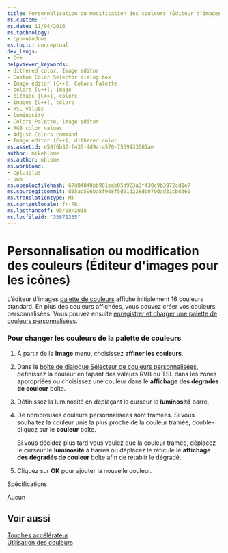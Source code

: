 ```yaml
---
title: Personnalisation ou modification des couleurs (Éditeur d’images pour les icônes) | Documents Microsoft
ms.custom: ''
ms.date: 11/04/2016
ms.technology:
- cpp-windows
ms.topic: conceptual
dev_langs:
- C++
helpviewer_keywords:
- dithered color, Image editor
- Custom Color Selector dialog box
- Image editor [C++], Colors Palette
- colors [C++], image
- bitmaps [C++], colors
- images [C++], colors
- HSL values
- luminosity
- Colors Palette, Image editor
- RGB color values
- Adjust Colors command
- Image editor [C++], dithered color
ms.assetid: e58f6b32-f435-4d9a-a570-7569433661ae
author: mikeblome
ms.author: mblome
ms.workload:
- cplusplus
- uwp
ms.openlocfilehash: 67d84840bb981eab05d923a3f430c9b3972cd1e7
ms.sourcegitcommit: d55ac596ba8f908f5d91d228dc070dad31cb8360
ms.translationtype: MT
ms.contentlocale: fr-FR
ms.lasthandoff: 05/08/2018
ms.locfileid: "33871235"
---
```

# <a name="customizing-or-changing-colors-image-editor-for-icons"></a>Personnalisation ou modification des couleurs (Éditeur d'images pour les icônes)
L’éditeur d’images [palette de couleurs](../windows/colors-window-image-editor-for-icons.md) affiche initialement 16 couleurs standard. En plus des couleurs affichées, vous pouvez créer vos couleurs personnalisées. Vous pouvez ensuite [enregistrer et charger une palette de couleurs personnalisées](../windows/saving-and-loading-different-color-palettes-image-editor-for-icons.md).  
  
### <a name="to-change-colors-on-the-colors-palette"></a>Pour changer les couleurs de la palette de couleurs  
  
1.  À partir de la **Image** menu, choisissez **affiner les couleurs**.  
  
2.  Dans le [boîte de dialogue Sélecteur de couleurs personnalisées](../windows/custom-color-selector-dialog-box-image-editor-for-icons.md), définissez la couleur en tapant des valeurs RVB ou TSL dans les zones appropriées ou choisissez une couleur dans le **affichage des dégradés de couleur** boîte.  
  
3.  Définissez la luminosité en déplaçant le curseur le **luminosité** barre.  
  
4.  De nombreuses couleurs personnalisées sont tramées. Si vous souhaitez la couleur unie la plus proche de la couleur tramée, double-cliquez sur le **couleur** boîte.  
  
     Si vous décidez plus tard vous voulez que la couleur tramée, déplacez le curseur le **luminosité** à barres ou déplacez le réticule le **affichage des dégradés de couleur** boîte afin de rétablir le dégradé.  
  
5.  Cliquez sur **OK** pour ajouter la nouvelle couleur.  
  

  
 Spécifications  
  
 Aucun  
  
## <a name="see-also"></a>Voir aussi  
 [Touches accélérateur](../windows/accelerator-keys-image-editor-for-icons.md)   
 [Utilisation des couleurs](../windows/working-with-color-image-editor-for-icons.md)